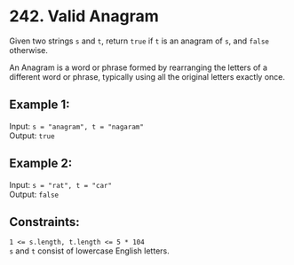 # 242. Valid Anagram

Given two strings `s` and `t`, return `true` if `t` is an anagram of `s`, and `false` otherwise.  

An Anagram is a word or phrase formed by rearranging the letters of a different word or phrase, typically using all the original letters exactly once.  


## Example 1:  
Input: `s = "anagram", t = "nagaram"`  
Output: `true`  

## Example 2:  
Input: `s = "rat", t = "car"`  
Output: `false`  
 

## Constraints:  
`1 <= s.length, t.length <= 5 * 104`  
`s` and `t` consist of lowercase English letters.  